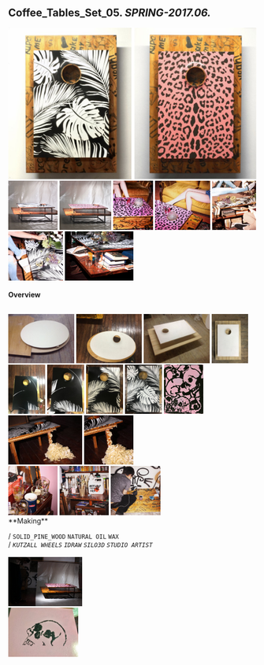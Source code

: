 
## Coffee_Tables_Set_05. _SPRING-2017.06._  
![Coffee_Tables_Set_05](/projects/Coffee_Tables_Set_05/100.jpg)<a href="https://ewwgene.github.io/projects/Coffee_Tables_Set_05/103.jpg"><img src="/projects/Coffee_Tables_Set_05/103.jpg" height="100"></a> <a href="https://ewwgene.github.io/projects/Coffee_Tables_Set_05/107.jpg"><img src="/projects/Coffee_Tables_Set_05/107.jpg" height="100"></a> <a href="https://ewwgene.github.io/projects/Coffee_Tables_Set_05/111.jpg"><img src="/projects/Coffee_Tables_Set_05/111.jpg" height="100"></a> <a href="https://ewwgene.github.io/projects/Coffee_Tables_Set_05/113.jpg"><img src="/projects/Coffee_Tables_Set_05/113.jpg" height="100"></a> <a href="https://ewwgene.github.io/projects/Coffee_Tables_Set_05/114.jpg"><img src="/projects/Coffee_Tables_Set_05/114.jpg" height="100"></a> <a href="https://ewwgene.github.io/projects/Coffee_Tables_Set_05/115.jpg"><img src="/projects/Coffee_Tables_Set_05/115.jpg" height="100"></a> <a href="https://ewwgene.github.io/projects/Coffee_Tables_Set_05/117.jpg"><img src="/projects/Coffee_Tables_Set_05/117.jpg" height="100"></a> 
<br>  
**Overview**  
 
<br>
<a href="https://ewwgene.github.io/projects/Coffee_Tables_Set_05/Making/201.jpg"><img src="/projects/Coffee_Tables_Set_05/Making/201.jpg" height="100"></a> <a href="https://ewwgene.github.io/projects/Coffee_Tables_Set_05/Making/202.jpg"><img src="/projects/Coffee_Tables_Set_05/Making/202.jpg" height="100"></a> <a href="https://ewwgene.github.io/projects/Coffee_Tables_Set_05/Making/205.jpg"><img src="/projects/Coffee_Tables_Set_05/Making/205.jpg" height="100"></a> <a href="https://ewwgene.github.io/projects/Coffee_Tables_Set_05/Making/207.jpg"><img src="/projects/Coffee_Tables_Set_05/Making/207.jpg" height="100"></a> <br><a href="https://ewwgene.github.io/projects/Coffee_Tables_Set_05/Making/301.jpg"><img src="/projects/Coffee_Tables_Set_05/Making/301.jpg" height="100"></a> <a href="https://ewwgene.github.io/projects/Coffee_Tables_Set_05/Making/303.jpg"><img src="/projects/Coffee_Tables_Set_05/Making/303.jpg" height="100"></a> <a href="https://ewwgene.github.io/projects/Coffee_Tables_Set_05/Making/305.jpg"><img src="/projects/Coffee_Tables_Set_05/Making/305.jpg" height="100"></a> <a href="https://ewwgene.github.io/projects/Coffee_Tables_Set_05/Making/307.jpg"><img src="/projects/Coffee_Tables_Set_05/Making/307.jpg" height="100"></a> <a href="https://ewwgene.github.io/projects/Coffee_Tables_Set_05/Making/309.jpg"><img src="/projects/Coffee_Tables_Set_05/Making/309.jpg" height="100"></a> <a href="https://ewwgene.github.io/projects/Coffee_Tables_Set_05/Making/311.jpg"><img src="/projects/Coffee_Tables_Set_05/Making/311.jpg" height="100"></a> <a href="https://ewwgene.github.io/projects/Coffee_Tables_Set_05/Making/313.jpg"><img src="/projects/Coffee_Tables_Set_05/Making/313.jpg" height="100"></a> <br><a href="https://ewwgene.github.io/projects/Coffee_Tables_Set_05/Making/401.jpg"><img src="/projects/Coffee_Tables_Set_05/Making/401.jpg" height="100"></a> <a href="https://ewwgene.github.io/projects/Coffee_Tables_Set_05/Making/403.jpg"><img src="/projects/Coffee_Tables_Set_05/Making/403.jpg" height="100"></a> <a href="https://ewwgene.github.io/projects/Coffee_Tables_Set_05/Making/405.jpg"><img src="/projects/Coffee_Tables_Set_05/Making/405.jpg" height="100"></a> <br>  
**Making**  
  
/
`SOLID_PINE_WOOD` `NATURAL OIL` `WAX`   
/
_`KUTZALL WHEELS`_ _`IDRAW`_ _`SILO3D`_ _`STUDIO ARTIST`_   
<br>
<a href="https://ewwgene.github.io/projects/Coffee_Tables_Set_05/300.jpg"><img src="/projects/Coffee_Tables_Set_05/300.jpg" height="100"></a> 
<br>
<a href="https://ewwgene.github.io/projects/Coffee_Tables_Set_05/405.jpg"><img src="/projects/Coffee_Tables_Set_05/405.jpg" height="100"></a> 
